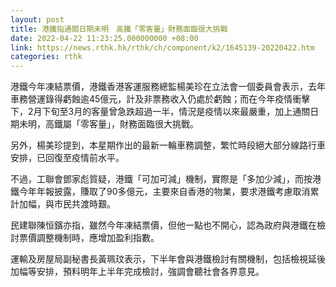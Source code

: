 ```yaml
---
layout: post
title: 港鐵指通關日期未明　高鐵「零客量」財務面臨很大挑戰
date: 2022-04-22 11:23:25.000000000 +08:00
link: https://news.rthk.hk/rthk/ch/component/k2/1645139-20220422.htm
categories: rthk
---
```


港鐵今年凍結票價，港鐵香港客運服務總監楊美珍在立法會一個委員會表示，去年車務營運錄得虧蝕逾45億元，計及非票務收入仍處於虧蝕；而在今年疫情衝擊下，2月下旬至3月的客量曾急跌超過一半，情況是疫情以來最嚴重，加上通關日期未明，高鐵屬「零客量」，財務面臨很大挑戰。

另外，楊美珍提到，本星期作出的最新一輪車務調整，繁忙時段絕大部分線路行車安排，已回復至疫情前水平。

不過，工聯會鄧家彪質疑，港鐵「可加可減」機制，實際是「多加少減」，而按港鐵今年年報披露，賺取了90多億元，主要來自香港的物業，要求港鐵考慮取消累計加幅，與市民共渡時艱。

民建聯陳恒鑌亦指，雖然今年凍結票價，但他一點也不開心，認為政府與港鐵在檢討票價調整機制時，應增加盈利指數。

運輸及房屋局副秘書長黃珮玟表示，下半年會與港鐵檢討有關機制，包括檢視延後加幅等安排，預料明年上半年完成檢討，強調會聽社會各界意見。
